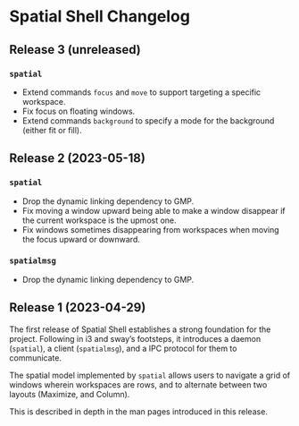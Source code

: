 # Spatial Shell Changelog

## Release 3 (unreleased)

### `spatial`

- Extend commands `focus` and `move` to support targeting a specific workspace.
- Fix focus on floating windows.
- Extend commands `background` to specify a mode for the background (either fit
  or fill).

## Release 2 (2023-05-18)

### `spatial`

- Drop the dynamic linking dependency to GMP.
- Fix moving a window upward being able to make a window disappear if the
  current workspace is the upmost one.
- Fix windows sometimes disappearing from workspaces when moving the focus
  upward or downward.

### `spatialmsg`

- Drop the dynamic linking dependency to GMP.

## Release 1 (2023-04-29)

The first release of Spatial Shell establishes a strong foundation for the
project. Following in i3 and sway’s footsteps, it introduces a daemon
(`spatial`), a client (`spatialmsg`), and a IPC protocol for them to
communicate.

The spatial model implemented by `spatial` allows users to navigate a grid of
windows wherein workspaces are rows, and to alternate between two layouts
(Maximize, and Column).

This is described in depth in the man pages introduced in this release.
